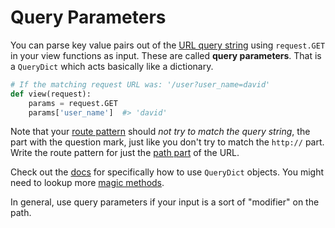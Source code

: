 # Query Parameters

You can parse key value pairs out of the [URL query string](/notes/urls.md#querystrings) using `request.GET` in your view functions as input.
These are called **query parameters**.
That is a `QueryDict` which acts basically like a dictionary.

```py
# If the matching request URL was: '/user?user_name=david'
def view(request):
    params = request.GET
    params['user_name']  #> 'david'
```

Note that your [route pattern](/notes/django-routes.md) should _not try to match the query string_, the part with the question mark, just like you don't try to match the `http://` part.
Write the route pattern for just the [path part](/notes/urls.md) of the URL.

Check out the [docs](https://docs.djangoproject.com/en/1.9/ref/request-response/#querydict-objects) for specifically how to use `QueryDict` objects.
You might need to lookup more [magic methods](http://rafekettler.com/magicmethods.html).

In general, use query parameters if your input is a sort of "modifier" on the path.

